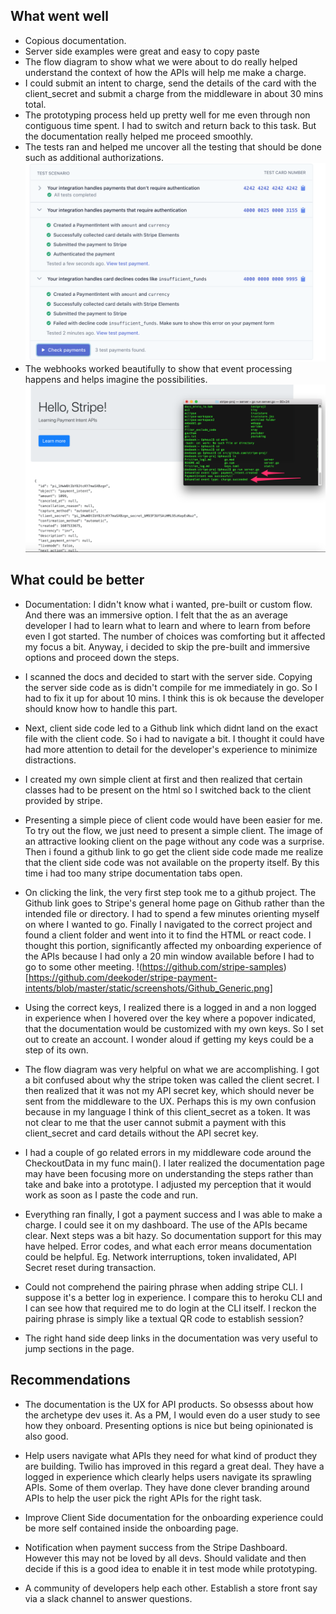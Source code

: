 ## What went well
* Copious documentation. 
* Server side examples were great and easy to copy paste
* The flow diagram to show what we were about to do really helped understand the context of how the APIs will help me make a charge.
* I could submit an intent to charge, send the details of the card with the client_secret and submit a charge from the middleware in about 30 mins total. 
* The prototyping process held up pretty well for me even through non contiguous time spent. I had to switch and return back to this task. But the documentation really helped me proceed smoothly. 
* The tests ran and helped me uncover all the testing that should be done such as additional authorizations.
![tests](https://github.com/deekoder/stripe-payment-intents/blob/master/static/screenshots/tested.png)
* The webhooks worked beautifully to show that event processing happens and helps imagine the possibilities.
![hook events](https://github.com/deekoder/stripe-payment-intents/blob/master/static/screenshots/post_events.png)


## What could be better
* Documentation: I didn't know what i wanted, pre-built or custom flow. And there was an immersive option. I felt that the as an average developer I had to learn what to learn and where to learn from before even I got started. The number of choices was comforting but it affected my focus a bit. Anyway, i decided to skip the pre-built and immersive options and proceed down the steps.

* I scanned the docs and decided to start with the server side. Copying the server side code as is didn't compile for me immediately in go. So I had to fix it up for about 10 mins. I think this is ok because the developer should know how to handle this part.

* Next, client side code led to a Github link which didnt land on the exact file with the client code. So i had to navigate a bit. I thought it could have had more attention to detail for the developer's experience to minimize distractions.

*  I created my own simple client at first and then realized that certain classes had to be present on the html so I switched back to the client provided by stripe. 

* Presenting a simple piece of client code would have been easier for me. To try out the flow, we just need to present a simple client. The image of an attractive looking client on the page without any code was a surprise. Then i found a github link to go get the client side code made me realize that the client side code was not available on the property itself. By this time i had too many stripe documentation tabs open. 

* On clicking the link, the very first step took me to a github project. The Github link goes to Stripe's general home page on Github rather than the intended file or directory. I had to spend a few minutes orienting myself on where I wanted to go. Finally I navigated to the correct project and found a client folder and went into it to find the HTML or react code. I thought this portion, significantly affected my onboarding experience of the APIs because I had only a 20 min window available before I had to go to some other meeting. 
!(https://github.com/stripe-samples)[https://github.com/deekoder/stripe-payment-intents/blob/master/static/screenshots/Github_Generic.png]

* Using the correct keys, I realized there is a logged in and a non logged in experience when I hovered over the key where a popover indicated, that the documentation would be customized with my own keys. So I set out to create an account. I wonder aloud if getting my keys could be a step of its own. 

*  The flow diagram was very helpful on what we are accomplishing. I got a bit confused about why the stripe token was called the client secret. I then realized that it was not my API secret key, which should never be sent from the middleware to the UX. Perhaps this is my own confusion because in my language I think of this client_secret as a token. It was not clear to me that the user cannot submit a payment with this client_secret and card details without the API secret key. 

* I had a couple of go related errors in my middleware code around the CheckoutData in my func main(). I later realized the documentation page may have been focusing more on understanding the steps rather than take and bake into a prototype. I adjusted my perception that it would work as soon as I paste the code and run.

* Everything ran finally, I got a payment success and I was able to make a charge. I could see it on my dashboard. The use of the APIs became clear. Next steps was a bit hazy. So documentation support for this may have helped. Error codes, and what each error means documentation could be helpful. Eg. Network interruptions, token invalidated, API Secret reset during transaction.

* Could not comprehend the pairing phrase when adding stripe CLI. I suppose it's a better log in experience. I compare this to heroku CLI and I can see how that required me to do login at the CLI itself. I reckon the pairing phrase is simply like a textual QR code to establish session?

* The right hand side deep links in the documentation was very useful to jump sections in the page.

## Recommendations
 * The documentation is the UX for API products. So obsesss about how the archetype dev uses it. As a PM, I would even do a user study to see how they onboard. Presenting options is nice but being opinionated is also good. 

 * Help users navigate what APIs they need for what kind of product they are building. Twilio has improved in this regard a great deal. They have a logged in experience which clearly helps users navigate its sprawling APIs. Some of them overlap. They have done clever branding around APIs to help the user pick the right APIs for the right task.

 *  Improve Client Side documentation for the onboarding experience could be more self contained inside the onboarding page.

 *  Notification when payment success from the Stripe Dashboard. However this may not be loved by all devs. Should validate and then decide if this is a good idea to enable it in test mode while prototyping.   
 
 * A community of developers help each other. Establish a store front say via a slack channel to answer questions.
 



